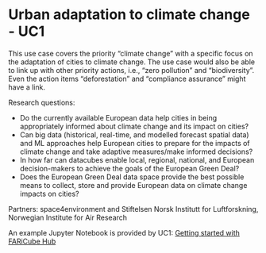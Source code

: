 # Urban adaptation to climate change - UC1


This use case covers the priority “climate change” with a specific focus on the adaptation of cities to climate change. The use case would also be able to link up with other priority actions, i.e., “zero pollution” and “biodiversity”. Even the action items “deforestation” and “compliance assurance” might have a link.

Research questions:

* Do the currently available European data help cities in being appropriately informed about climate change and its impact on cities?
* Can big data (historical, real-time, and modelled forecast spatial data) and ML approaches help European cities to prepare for the impacts of climate change and take adaptive measures/make informed decisions?
* In how far can datacubes enable local, regional, national, and European decision-makers to achieve the goals of the European Green Deal?
* Does the European Green Deal data space provide the best possible means to collect, store and provide European data on climate change impacts on cities?


Partners: space4environment and Stiftelsen Norsk Institutt for Luftforskning, Norwegian Institute for Air Research


An example Jupyter Notebook is provided by UC1: [Getting started with FARiCube Hub](https://github.com/FAIRiCUBE/uc1-urban-climate/blob/master/notebooks/demo/demo_processing.ipynb)

